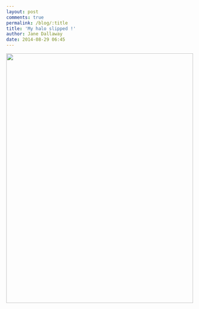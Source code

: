 ```yaml
---
layout: post
comments: true
permalink: /blog/:title
title: 'My halo slipped !'
author: Jane Dallaway
date: 2014-08-29 06:45
---
```


<div><a href="http://static.skitters.dallaway.com/tp_IMG_20140829_064530.JPG"><img src="http://static.skitters.dallaway.com/tp_thumb_IMG_20140829_064530.JPG" width="500" height="667"/></a></div>


  
      
